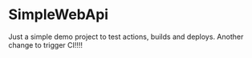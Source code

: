 # SimpleWebApi

Just a simple demo project to test actions, builds and deploys.
Another change to trigger CI!!!!

